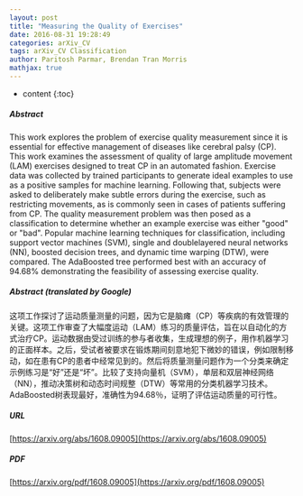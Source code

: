 ```yaml
---
layout: post
title: "Measuring the Quality of Exercises"
date: 2016-08-31 19:28:49
categories: arXiv_CV
tags: arXiv_CV Classification
author: Paritosh Parmar, Brendan Tran Morris
mathjax: true
---
```


* content
{:toc}

##### Abstract
This work explores the problem of exercise quality measurement since it is essential for effective management of diseases like cerebral palsy (CP). This work examines the assessment of quality of large amplitude movement (LAM) exercises designed to treat CP in an automated fashion. Exercise data was collected by trained participants to generate ideal examples to use as a positive samples for machine learning. Following that, subjects were asked to deliberately make subtle errors during the exercise, such as restricting movements, as is commonly seen in cases of patients suffering from CP. The quality measurement problem was then posed as a classification to determine whether an example exercise was either "good" or "bad". Popular machine learning techniques for classification, including support vector machines (SVM), single and doublelayered neural networks (NN), boosted decision trees, and dynamic time warping (DTW), were compared. The AdaBoosted tree performed best with an accuracy of 94.68% demonstrating the feasibility of assessing exercise quality.

##### Abstract (translated by Google)
这项工作探讨了运动质量测量的问题，因为它是脑瘫（CP）等疾病的有效管理的关键。这项工作审查了大幅度运动（LAM）练习的质量评估，旨在以自动化的方式治疗CP。运动数据由受过训练的参与者收集，生成理想的例子，用作机器学习的正面样本。之后，受试者被要求在锻炼期间刻意地犯下微妙的错误，例如限制移动，如在患有CP的患者中经常见到的。然后将质量测量问题作为一个分类来确定示例练习是“好”还是“坏”。比较了支持向量机（SVM），单层和双层神经网络（NN），推动决策树和动态时间规整（DTW）等常用的分类机器学习技术。 AdaBoosted树表现最好，准确性为94.68％，证明了评估运动质量的可行性。

##### URL
[https://arxiv.org/abs/1608.09005](https://arxiv.org/abs/1608.09005)

##### PDF
[https://arxiv.org/pdf/1608.09005](https://arxiv.org/pdf/1608.09005)

